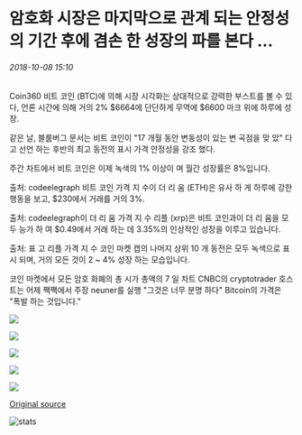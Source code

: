 # 암호화 시장은 마지막으로 관계 되는 안정성의 기간 후에 겸손 한 성장의 파를 본다 ...

###### 2018-10-08 15:10

Coin360 비트 코인 (BTC)에 의해 시장 시각화는 상대적으로 강력한 부스트를 볼 수 있다, 언론 시간에 의해 거의 2% $6664에 단단하게 무역에 $6600 마크 위에 하루에 성장.

같은 날, 블룸버그 문서는 비트 코인이 "17 개월 동안 변동성이 있는 변 곡점을 맞 았" 다 고 선언 하는 후반의 최고 동전의 표시 가격 안정성을 강조 했다.

주간 차트에서 비트 코인은 이제 녹색의 1% 이상이 며 월간 성장률은 8%입니다.

출처: codeelegraph 비트 코인 가격 지 수이 더 리 움 (ETH)은 유사 하 게 하루에 강한 행동을 보고, $230에서 거래를 거의 3%.

출처: codeelegraph이 더 리 움 가격 지 수 리플 (xrp)은 비트 코인과이 더 리 움을 모두 능가 하 여 $0.49에서 거래 하는 데 3.35%의 인상적인 성장을 이루고 있습니다.

출처: 표 고 리플 가격 지 수 코인 마켓 캡의 나머지 상위 10 개 동전은 모두 녹색으로 표시 되며, 거의 모든 것이 2 ~ 4% 성장 하는 모습입니다.

코인 마켓에서 모든 암호 화폐의 총 시가 총액의 7 일 차트 CNBC의 cryptotrader 호스트는 어제 짹짹에서 주장 neuner를 실행 "그것은 너무 분명 하다" Bitcoin의 가격은 "폭발 하는 것입니다."

![](https://s3.cointelegraph.com/storage/uploads/view/df59436d3eb779fe931f129ac25a74fa.png)

![](https://s3.cointelegraph.com/storage/uploads/view/d4a8b2e13c5d5f52da1436b8f78a448a.png)

![](https://s3.cointelegraph.com/storage/uploads/view/f182176fd1010d7be4e3eb391b4f0b91.png)

![](https://s3.cointelegraph.com/storage/uploads/view/3cbb3357f4991d7db2e8998edbc7a430.png)

![](https://s3.cointelegraph.com/storage/uploads/view/ba3e507b1956335f0ddfbe51b30379f5.png)

[Original source](https://cointelegraph.com/news/crypto-markets-finally-see-wave-of-modest-growth-after-period-of-relative-stability)

![stats](https://c.statcounter.com/11760860/0/a89fa40b/1/ "stats")